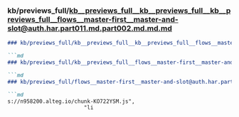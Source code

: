 ### kb/previews_full/kb__previews_full__kb__previews_full__kb__previews_full__flows__master-first__master-and-slot@auth.har.part011.md.part002.md.md.md

```md
### kb/previews_full/kb__previews_full__kb__previews_full__flows__master-first__master-and-slot@auth.har.part011.md.part002.md.md

```md
### kb/previews_full/kb__previews_full__flows__master-first__master-and-slot@auth.har.part011.md.part002.md

```md
### kb/previews_full/flows__master-first__master-and-slot@auth.har.part011.md (part 002)

```md
s://n958200.alteg.io/chunk-KO722YSM.js",
                        "li
```

```

```

```

```
